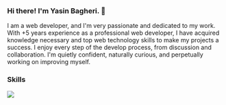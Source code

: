 ### Hi there! I'm Yasin Bagheri. 👋
I am a web developer, and I'm very passionate and dedicated to my work.
With +5 years experience as a professional web developer, I have acquired knowledge necessary and top web technology skills to make my projects a success.
I enjoy every step of the develop process, from discussion and collaboration. I'm quietly confident, naturally curious, and perpetually working on improving myself.

### Skills
![](https://drive.google.com/file/d/1hVfrIqwBWJsAmUdTh3ecsNNjtXH-kWGY/view)
<!--
**yasin-bagheri/yasin-bagheri** is a ✨ _special_ ✨ repository because its `README.md` (this file) appears on your GitHub profile.

Here are some ideas to get you started:

- 🔭 I’m currently working on ...
- 🌱 I’m currently learning ...
- 👯 I’m looking to collaborate on ...
- 🤔 I’m looking for help with ...
- 💬 Ask me about ...
- 📫 How to reach me: ...
- 😄 Pronouns: ...
- ⚡ Fun fact: ...
-->
